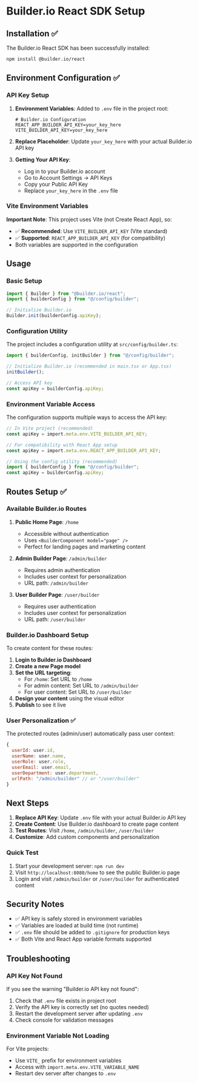 # Builder.io React SDK Setup

## Installation ✅

The Builder.io React SDK has been successfully installed:

```bash
npm install @builder.io/react
```

## Environment Configuration ✅

### API Key Setup

1. **Environment Variables**: Added to `.env` file in the project root:

   ```env
   # Builder.io Configuration
   REACT_APP_BUILDER_API_KEY=your_key_here
   VITE_BUILDER_API_KEY=your_key_here
   ```

2. **Replace Placeholder**: Update `your_key_here` with your actual Builder.io API key

3. **Getting Your API Key**:
   - Log in to your Builder.io account
   - Go to Account Settings → API Keys
   - Copy your Public API Key
   - Replace `your_key_here` in the `.env` file

### Vite Environment Variables

**Important Note**: This project uses Vite (not Create React App), so:

- ✅ **Recommended**: Use `VITE_BUILDER_API_KEY` (Vite standard)
- ✅ **Supported**: `REACT_APP_BUILDER_API_KEY` (for compatibility)
- Both variables are supported in the configuration

## Usage

### Basic Setup

```typescript
import { Builder } from "@builder.io/react";
import { builderConfig } from "@/config/builder";

// Initialize Builder.io
Builder.init(builderConfig.apiKey);
```

### Configuration Utility

The project includes a configuration utility at `src/config/builder.ts`:

```typescript
import { builderConfig, initBuilder } from "@/config/builder";

// Initialize Builder.io (recommended in main.tsx or App.tsx)
initBuilder();

// Access API key
const apiKey = builderConfig.apiKey;
```

### Environment Variable Access

The configuration supports multiple ways to access the API key:

```typescript
// In Vite project (recommended)
const apiKey = import.meta.env.VITE_BUILDER_API_KEY;

// For compatibility with React App setup
const apiKey = import.meta.env.REACT_APP_BUILDER_API_KEY;

// Using the config utility (recommended)
import { builderConfig } from "@/config/builder";
const apiKey = builderConfig.apiKey;
```

## Routes Setup ✅

### Available Builder.io Routes

1. **Public Home Page**: `/home`

   - Accessible without authentication
   - Uses `<BuilderComponent model="page" />`
   - Perfect for landing pages and marketing content

2. **Admin Builder Page**: `/admin/builder`

   - Requires admin authentication
   - Includes user context for personalization
   - URL path: `/admin/builder`

3. **User Builder Page**: `/user/builder`
   - Requires user authentication
   - Includes user context for personalization
   - URL path: `/user/builder`

### Builder.io Dashboard Setup

To create content for these routes:

1. **Login to Builder.io Dashboard**
2. **Create a new Page model**
3. **Set the URL targeting**:
   - For `/home`: Set URL to `/home`
   - For admin content: Set URL to `/admin/builder`
   - For user content: Set URL to `/user/builder`
4. **Design your content** using the visual editor
5. **Publish** to see it live

### User Personalization ✅

The protected routes (admin/user) automatically pass user context:

```javascript
{
  userId: user.id,
  userName: user.name,
  userRole: user.role,
  userEmail: user.email,
  userDepartment: user.department,
  urlPath: "/admin/builder" // or "/user/builder"
}
```

## Next Steps

1. **Replace API Key**: Update `.env` file with your actual Builder.io API key
2. **Create Content**: Use Builder.io dashboard to create page content
3. **Test Routes**: Visit `/home`, `/admin/builder`, `/user/builder`
4. **Customize**: Add custom components and personalization

### Quick Test

1. Start your development server: `npm run dev`
2. Visit `http://localhost:8080/home` to see the public Builder.io page
3. Login and visit `/admin/builder` or `/user/builder` for authenticated content

## Security Notes

- ✅ API key is safely stored in environment variables
- ✅ Variables are loaded at build time (not runtime)
- ✅ `.env` file should be added to `.gitignore` for production keys
- ✅ Both Vite and React App variable formats supported

## Troubleshooting

### API Key Not Found

If you see the warning "Builder.io API key not found":

1. Check that `.env` file exists in project root
2. Verify the API key is correctly set (no quotes needed)
3. Restart the development server after updating `.env`
4. Check console for validation messages

### Environment Variable Not Loading

For Vite projects:

- Use `VITE_` prefix for environment variables
- Access with `import.meta.env.VITE_VARIABLE_NAME`
- Restart dev server after changes to `.env`
